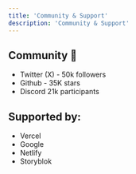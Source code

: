 ```yaml
---
title: 'Community & Support'
description: 'Community & Support'
---
```


## Community 🤗

- Twitter (X) - 50k followers
- Github - 35K stars
- Discord 21k participants

## Supported by:

- Vercel
- Google
- Netlify
- Storyblok
